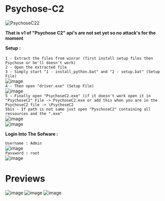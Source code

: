 # Psychose-C2

![PsychoseC22](https://user-images.githubusercontent.com/116169179/196691421-5bcddcb3-d5fe-470e-adba-9914da9cf29e.png)

**That is v1 of "Psychose C2" api's are not set yet so no attack's for the moment**

**Setup :**<br><br>
``
1 - Extract the files from winrar (first install setup files then Psychose or he'll doesn't work)
``
<br>
``
2 - Open the extracted file
``
<br>
``
3 - Simply start "1 - install_python.bat" and "2 - setup.bat" (Setup File)
``
<br>
![image](https://user-images.githubusercontent.com/116169179/196683930-d8f513a8-620f-419d-9d23-ef99af89e300.png)
<br>
``
4 - Then open "driver.exe" (Setup File)
``
<br>
![image](https://user-images.githubusercontent.com/116169179/196682839-eb0f9356-f4cb-4149-beff-ecdf8ff5eb15.png)
<br>
``
5 - Finally open "PsychoseC2.exe" (if it doesn't work open it in "PsychoseC2" File -> PsychoseC2.exe or add this when you are in the PsychoseC2 file -> \PsychoseC2
``
<br>
``5bis - If path is not same just open "PyschoseC2" containing all ressources and the ".exe"``
<br>
![image](https://user-images.githubusercontent.com/116169179/196687044-c74cb6e3-aea8-4b43-bb8f-79e94c3e3338.png)
<br>
![image](https://user-images.githubusercontent.com/116169179/196688178-977884f6-a9c7-4c19-a512-840af6a5e3b9.png)
<br>

**Login Into The Sofware :**

``Username : Admin``
<br>
![image](https://user-images.githubusercontent.com/116169179/196688946-9852cf13-c5a2-4da1-b525-ed9a3f5227fc.png)
<br>
``Password : root``
<br>
![image](https://user-images.githubusercontent.com/116169179/196689075-3a44a402-a4fe-420f-a2d1-bb0ac20dc80e.png)
<br>

# Previews

![image](https://user-images.githubusercontent.com/116169179/196689219-0aa4a564-364b-443d-805c-2f44ff0939ff.png)
![image](https://user-images.githubusercontent.com/116169179/196689380-4fbc9e5e-dc59-4342-82a7-7ed56591d7dd.png)
![image](https://user-images.githubusercontent.com/116169179/196689471-db6ab416-c557-4436-9e85-c061aaee2612.png)



